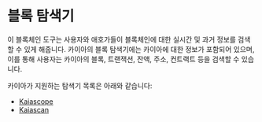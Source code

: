 # 블록 탐색기

이 블록체인 도구는 사용자와 애호가들이 블록체인에 대한 실시간 및 과거 정보를 검색할 수 있게 해줍니다. 카이아의 블록 탐색기에는 카이아에 대한 정보가 포함되어 있으며, 이를 통해 사용자는 카이아의 블록, 트랜잭션, 잔액, 주소, 컨트랙트 등을 검색할 수 있습니다.

카이아가 지원하는 탐색기 목록은 아래와 같습니다:

- [Kaiascope](https://kaiascope.com/)
- [Kaiascan](https://www.kaiascan.io/)
